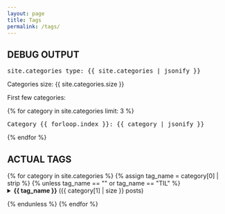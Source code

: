 ```yaml
---
layout: page
title: Tags
permalink: /tags/
---
```


<!-- Debug: Let's see what site.categories actually contains -->
<h2>DEBUG OUTPUT</h2>
<pre>
site.categories type: {{ site.categories | jsonify }}
</pre>
<p>Categories size: {{ site.categories.size }}</p>
<p>First few categories:</p>
{% for category in site.categories limit: 3 %}
  <pre>Category {{ forloop.index }}: {{ category | jsonify }}</pre>
{% endfor %}

<h2>ACTUAL TAGS</h2>
{% for category in site.categories %}
{% assign tag_name = category[0] | strip %}
{% unless tag_name == "" or tag_name == "TIL" %}

<details markdown="1">
<summary><strong>{{ tag_name }}</strong> ({{ category[1] | size }} posts)</summary>

{% for post in category[1] %}
- [{{ post.title }}]({{ post.url }})
{% endfor %}

</details>

{% endunless %}
{% endfor %}
